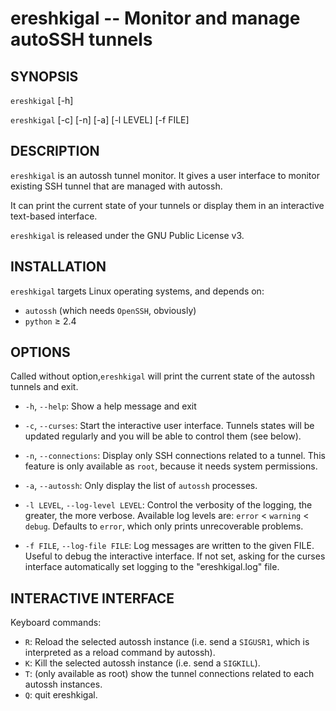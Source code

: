 ereshkigal -- Monitor and manage autoSSH tunnels
================================================

## SYNOPSIS

`ereshkigal` [-h]

`ereshkigal` [-c] [-n] [-a] [-l LEVEL] [-f FILE]


## DESCRIPTION

`ereshkigal` is an autossh tunnel monitor. It gives a user interface to monitor existing SSH tunnel that are managed with autossh. 

It can print the current state of your tunnels or display them in an interactive text-based interface.

`ereshkigal` is released under the GNU Public License v3.


## INSTALLATION

`ereshkigal` targets Linux operating systems, and depends on:
* `autossh` (which needs `OpenSSH`, obviously)
* `python` ≥ 2.4


## OPTIONS

Called without option,`ereshkigal` will print the current state of the autossh tunnels and exit.

* `-h`, `--help`:
  Show a help message and exit

* `-c`, `--curses`:
  Start the interactive user interface. Tunnels states will be updated regularly and you will be able to control them (see below).

* `-n`, `--connections`:
  Display only SSH connections related to a tunnel. This feature is only available as `root`, because it needs system permissions.

* `-a`, `--autossh`:
  Only display the list of `autossh` processes.

* `-l LEVEL`, `--log-level LEVEL`:
  Control the verbosity of the logging, the greater, the more verbose. Available log levels are: `error` < `warning` <
  `debug`. Defaults to `error`, which only prints unrecoverable problems.

* `-f FILE`, `--log-file FILE`:
  Log messages are written to the given FILE. Useful to debug the interactive interface.
  If not set, asking for the curses interface automatically set logging to the "ereshkigal.log" file.


## INTERACTIVE INTERFACE

Keyboard commands:

* `R`: Reload the selected autossh instance (i.e. send a `SIGUSR1`, which is interpreted as a reload command by autossh).
* `K`: Kill the selected autossh instance (i.e. send a `SIGKILL`).
* `T`: (only available as root) show the tunnel connections related to each autossh instances.
* `Q`: quit ereshkigal.

